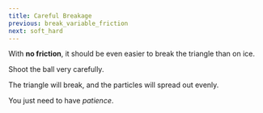 ```yaml
---
title: Careful Breakage
previous: break_variable_friction
next: soft_hard
---
```


<script>
    var sim = createSimulation({
        initialize: function(simulation) {
            var p = simulation.parameters;
            p.friction = 0;
            setBoxWidth(simulation, 90);

            initBilliards(simulation, simulation.boxBounds);

    		setToolbarAvailableTools(simulation.toolbar, ["impulse"]);
        }
    });
</script>

With **no friction**, it should be even easier to break the triangle than on ice.

Shoot the ball very carefully.

<script>
    var isAiming = false;
    cue(function() {
        if (sim.mouse.mode === MouseMode.impulse)
        {
            isAiming = true;
        }
        var didJustShoot = isAiming && (sim.mouse.mode === MouseMode.none);
        if (didJustShoot)
        {
            isAiming = false;
            var isEnergyLowEnough = (getTotalEnergy(sim) < 50);
            if (isEnergyLowEnough)
            {
                return true;
            }
            else
            {
                setResetReminder(sim, true);
                return false;
            }
        }
        // TODO: use least squares here
    });
    endStep();
</script>

The triangle will break, and the particles will spread out evenly.

You just need to have _patience_.